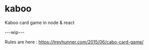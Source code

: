 # kaboo
Kaboo card game in node &amp; react

---wip---


Rules are here : https://treyhunner.com/2015/06/cabo-card-game/
